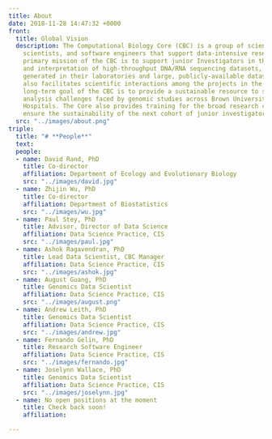 ```yaml
---
title: About
date: 2018-11-28 14:47:32 +0000
front:
  title: Global Vision
  description: The Computational Biology Core (CBC) is a group of scientists, data
    scientists, and software engineers that support data-intensive research. The near-term,
    primary mission of the CBC is to support junior Investigators in the analysis
    and interpretation of high-throughput DNA/RNA sequencing datasets, including data
    generated in their laboratories and large, publicly-available datasets. The Core
    also facilitates scientific interactions among the projects in the COBRE. The
    long-term goal of the CBC is to provide a sustainable resource to support data
    analysis challenges faced by genomic studies across Brown University and our Affiliated
    Hospitals. The Core also provides training for the broad research community to
    ensure the sustainability of the next cohort of junior investigators.
  src: "../images/about.png"
triple:
  title: "# **People**"
  text: 
  people:
  - name: David Rand, PhD
    title: Co-director
    affiliation: Department of Ecology and Evolutionary Biology
    src: "../images/david.jpg"
  - name: Zhijin Wu, PhD
    title: Co-director
    affiliation: Department of Biostatistics
    src: "../images/wu.jpg"
  - name: Paul Stey, PhD
    title: Advisor, Director of Data Science
    affiliation: Data Science Practice, CIS
    src: "../images/paul.jpg"
  - name: Ashok Ragavendran, PhD
    title: Lead Data Scientist, CBC Manager
    affiliation: Data Science Practice, CIS
    src: "../images/ashok.jpg"
  - name: August Guang, PhD
    title: Genomics Data Scientist
    affiliation: Data Science Practice, CIS
    src: "../images/august.png"
  - name: Andrew Leith, PhD
    title: Genomics Data Scientist
    affiliation: Data Science Practice, CIS
    src: "../images/andrew.jpg"
  - name: Fernando Gelin, PhD
    title: Research Software Engineer
    affiliation: Data Science Practice, CIS
    src: "../images/fernando.jpg"
  - name: Joselynn Wallace, PhD
    title: Genomics Data Scientist
    affiliation: Data Science Practice, CIS
    src: "../images/joselynn.jpg"
  - name: No open positions at the moment
    title: Check back soon!
    affiliation: 

---
```

